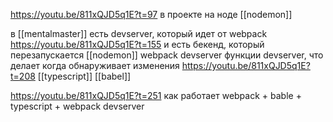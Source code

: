 https://youtu.be/811xQJD5q1E?t=97 в проекте на ноде
[[nodemon]]

в [[mentalmaster]] есть devserver, который идет от webpack https://youtu.be/811xQJD5q1E?t=155 и есть бекенд, который перезапускается [[nodemon]] webpack devserver
функции devserver, что делает когда обнаруживает изменения https://youtu.be/811xQJD5q1E?t=208 [[typescript]] [[babel]]

https://youtu.be/811xQJD5q1E?t=251 как работает webpack + bable + typescript + webpack devserver

